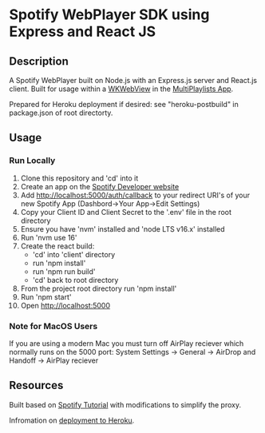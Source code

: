 # Spotify WebPlayer SDK using Express and React JS

## Description

A Spotify WebPlayer built on Node.js with an Express.js server and React.js client. Built for usage within a [WKWebView](https://developer.apple.com/documentation/webkit/wkwebview) in the [MultiPlaylists App](https://github.com/riverray121/MultiPlaylists).

Prepared for Heroku deployment if desired: see "heroku-postbuild" in package.json of root directorty.

## Usage

### Run Locally

1. Clone this repository and 'cd' into it
2. Create an app on the [Spotify Developer website](https://developer.spotify.com/dashboard/login)
3. Add <http://localhost:5000/auth/callback> to your redirect URI's of your new Spotify App (Dashbord->Your App->Edit Settings)
4. Copy your Client ID and Client Secret to the '.env' file in the root directory
5. Ensure you have 'nvm' installed and 'node LTS v16.x' installed
6. Run 'nvm use 16'
7. Create the react build:
    * 'cd' into 'client' directory
    * run 'npm install'
    * run 'npm run build'
    * 'cd' back to root directory
8. From the project root directory run 'npm install'
9. Run 'npm start'
10. Open <http://localhost:5000>

### Note for MacOS Users

If you are using a modern Mac you must turn off AirPlay reciever which normally runs on the 5000 port:
System Settings -> General -> AirDrop and Handoff -> AirPlay reciever

## Resources

Built based on [Spotify Tutorial](https://developer.spotify.com/documentation/web-playback-sdk/guide/) with modifications to simplify the proxy.

Infromation on [deployment to Heroku](https://devcenter.heroku.com/articles/deploying-nodejs).
